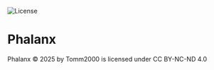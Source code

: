 ![License](https://img.shields.io/badge/license-CC%20BY--NC--ND%204.0-blue.svg)

# Phalanx




Phalanx © 2025 by Tomm2000 is licensed under CC BY-NC-ND 4.0 
